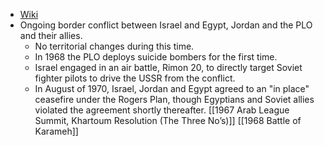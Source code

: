 - [Wiki](https://en.wikipedia.org/wiki/War_of_Attrition)
- Ongoing border conflict between Israel and Egypt, Jordan and the PLO and their allies.
    - No territorial changes during this time.
    - In 1968 the PLO deploys suicide bombers for the first time.
    - Israel engaged in an air battle, Rimon 20, to directly target Soviet fighter pilots to drive the USSR from the conflict.
    - In August of 1970, Israel, Jordan and Egypt agreed to an "in place" ceasefire under the Rogers Plan, though Egyptians and Soviet allies violated the agreement shortly thereafter.
[[1967 Arab League Summit, Khartoum Resolution (The Three No’s)]]
[[1968 Battle of Karameh]]